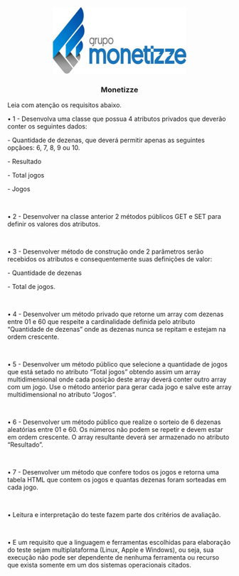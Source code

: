 <p align="center">
  <a href="https://monetizze.com.br/">
    <img src="https://github.com/brennersc/monetizze/blob/master/grupo-monetizze-logo-completo-colorido.jpg?raw=true" alt="Grupo Monetizze" width="300" height="150">
  </a>
</p>

<h3 align="center">Monetizze</h3>

<p>Leia com atenção os requisitos abaixo.</p>
<p>• 1 - Desenvolva uma classe que possua 4 atributos privados que deverão conter os
seguintes dados:</p>
<p>- Quantidade de dezenas, que deverá permitir apenas as seguintes opçãoes: 6, 7, 8,
9 ou 10.</p>
<p>- Resultado</p>
<p>- Total jogos</p>
<p>- Jogos</p>
</br>
<p>• 2 - Desenvolver na classe anterior 2 métodos públicos GET e SET para definir os
valores dos atributos.</p></br>
<p>• 3 - Desenvolver método de construção onde 2 parâmetros serão recebidos os atributos
e consequentemente suas definições de valor:</p>
<p>- Quantidade de dezenas</p>
<p>- Total de jogos.</p></br>
<p>• 4 - Desenvolver um método privado que retorne um array com dezenas entre 01 e 60
que respeite a cardinalidade definida pelo atributo “Quantidade de dezenas” onde as
dezenas nunca se repitam e estejam na ordem crescente.</p></br>
<p>• 5 - Desenvolver um método público que selecione a quantidade de jogos que está
setado no atributo “Total jogos” obtendo assim um array multidimensional onde cada
posição deste array deverá conter outro array com um jogo. Use o método anterior
para gerar cada jogo e salve este array multidimensional no atributo “Jogos”.</p></br>
<p>• 6 - Desenvolver um método público que realize o sorteio de 6 dezenas aleatórias entre
01 e 60. Os números não podem se repetir e devem estar em ordem crescente. O
array resultante deverá ser armazenado no atributo “Resultado”.</p></br>
<p>• 7 - Desenvolver um método que confere todos os jogos e retorna uma tabela HTML
que contem os jogos e quantas dezenas foram sorteadas em cada jogo.</p></br>
<p>• Leitura e interpretação do teste fazem parte dos critérios de avaliação.</p></br>
<p>• E um requisito que a linguagem e ferramentas escolhidas para elaboração do teste
sejam multiplataforma (Linux, Apple e Windows), ou seja, sua execução não pode
ser dependente de nenhuma ferramenta ou recurso que exista somente em um dos
sistemas operacionais citados.</p></br>

